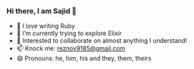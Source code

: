 ### Hi there, I am Sajid 👋

- 🔭 I love writing Ruby
- 🌱 I’m currently trying to explore Elixir
- 🍻 Interested to collaborate on almost anything I understand!
- 📫 Knock me: reznov9185@gmail.com
- 😄 Pronouns: he, him, his and they, them, theirs

